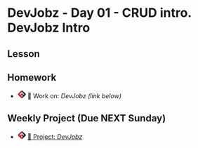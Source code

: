 # DevJobz - Day 01 - CRUD intro. DevJobz Intro

## Lesson
<!-- - ![FSA](/logo.png) [📺 Lecture]() -->
<!-- - ![FSA](/logo.png) [👾 Demo Code - JS](app.js) -->

## Homework
- ![FSA](/logo.png) 🔬 Work on: *DevJobz (link below)*

## Weekly Project (Due NEXT Sunday)
- ![FSA](/logo.png) [🔬 Project: *DevJobz*](https://learn.fullstackacademy.com/workshop/5e9864796d12f200044538a5/content/5e9864796d12f200044538b3/text)
